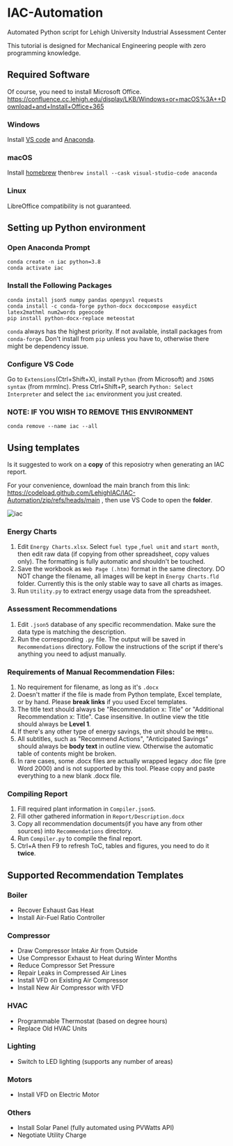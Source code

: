 # IAC-Automation
Automated Python script for Lehigh University Industrial Assessment Center

This tutorial is designed for Mechanical Engineering people with zero programming knowledge.
## Required Software
Of course, you need to install Microsoft Office. https://confluence.cc.lehigh.edu/display/LKB/Windows+or+macOS%3A++Download+and+Install+Office+365
### Windows
Install [VS code](https://code.visualstudio.com/download) and [Anaconda](https://www.anaconda.com/download).
### macOS
Install [homebrew](https://brew.sh) then```brew install --cask visual-studio-code anaconda```
### Linux
LibreOffice compatibility is not guaranteed.

## Setting up Python environment
### Open Anaconda Prompt
```
conda create -n iac python=3.8 
conda activate iac 
```
### Install the Following Packages
```
conda install json5 numpy pandas openpyxl requests
conda install -c conda-forge python-docx docxcompose easydict latex2mathml num2words pgeocode
pip install python-docx-replace meteostat
```
`conda` always has the highest priority. If not available, install packages from `conda-forge`. Don't install from `pip` unless you have to, otherwise there might be dependency issue.
### Configure VS Code
Go to `Extensions`(Ctrl+Shift+X), install `Python` (from Microsoft) and `JSON5 syntax` (from mrmlnc).
Press Ctrl+Shift+P, search `Python: Select Interpreter` and select the `iac` environment you just created.
### NOTE: IF YOU WISH TO REMOVE THIS ENVIRONMENT
```
conda remove --name iac --all
```

## Using templates
Is it suggested to work on a **copy** of this reposiotry when generating an IAC report. 

For your convenience, download the main branch from this link: https://codeload.github.com/LehighIAC/IAC-Automation/zip/refs/heads/main , then use VS Code to open the **folder**.

![iac](https://github.com/LehighIAC/IAC-Automation/assets/12702149/62d48584-f6f5-449e-849e-2daa8e54854a)

### Energy Charts
1. Edit `Energy Charts.xlsx`. Select `fuel type` ,`fuel unit` and `start month`, then edit raw data (if copying from other spreadsheet, copy values only). The formatting is fully automatic and shouldn't be touched.
2. Save the workbook as `Web Page (.htm)` format in the same directory. DO NOT change the filename, all images will be  kept in `Energy Charts.fld` folder. Currently  this is the only stable way to save all charts as images.
3. Run `Utility.py` to extract energy usage data from the spreadsheet.
### Assessment Recommendations
1. Edit `.json5` database of any specific recommendation. Make sure the data type is matching the description.
2. Run the corresponding `.py` file. The output will be saved in `Recommendations` directory. Follow the instructions of the script if there's anything you need to adjust manually.
### Requirements of Manual Recommendation Files:
1. No requirement for filename, as long as it's `.docx`
2. Doesn't matter if the file is made from Python template, Excel template, or by hand. Please **break links** if you used Excel templates.
3. The title text should always be "Recommendation x: Title" or "Additional Recommendation x: Title". Case insensitive. In outline view the title should always be **Level 1**.
4. If there's any other type of energy savings, the unit should be `MMBtu`.
5. All subtitles, such as "Recommend Actions", "Anticipated Savings" should always be **body text** in outline view. Otherwise the automatic table of contents might be broken.
6. In rare cases, some .docx files are actually wrapped legacy .doc file (pre Word 2000) and is not supported by this tool. Please copy and paste everything to a new blank .docx file. 
### Compiling Report
1. Fill required plant information in `Compiler.json5`.
2. Fill other gathered information in `Report/Description.docx`
3. Copy all recommendation documents(if you have any from other sources) into `Recommendations` directory.
4. Run `Compiler.py` to compile the final report.
5. Ctrl+A then F9 to refresh ToC, tables and figures, you need to do it **twice**.

## Supported Recommendation Templates
### Boiler
* Recover Exhaust Gas Heat
* Install Air-Fuel Ratio Controller
### Compressor
* Draw Compressor Intake Air from Outside
* Use Compressor Exhaust to Heat during Winter Months
* Reduce Compressor Set Pressure
* Repair Leaks in Compressed Air Lines
* Install VFD on Existing Air Compressor
* Install New Air Compressor with VFD
### HVAC
* Programmable Thermostat (based on degree hours)
* Replace Old HVAC Units
### Lighting
* Switch to LED lighting (supports any number of areas)
### Motors
* Install VFD on Electric Motor
### Others
* Install Solar Panel (fully automated using PVWatts API)
* Negotiate Utility Charge
